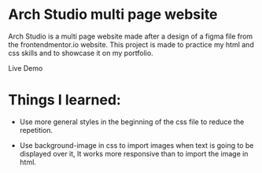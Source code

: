 # Arch Studio multi page website

Arch Studio is a multi page website made after a design of a figma file from the frontendmentor.io website.
This project is made to practice my html and css skills and to showcase it on my portfolio.


Live Demo


# Things I learned: 

- Use more general styles in the beginning of the css file to reduce the repetition.

- Use background-image in css to import images when text is going to be displayed over it, It works more responsive than to import the image in html.





